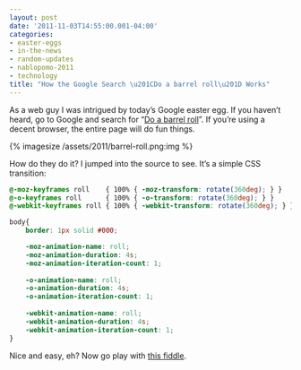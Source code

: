 ```yaml
---
layout: post
date: '2011-11-03T14:55:00.001-04:00'
categories:
- easter-eggs
- in-the-news
- random-updates
- nablopomo-2011
- technology
title: "How the Google Search \u201CDo a barrel roll\u201D Works"
---
```


As a web guy I was intrigued by today’s Google easter egg. If you haven’t heard, go to Google and search for “[Do a barrel roll](https://www.google.com/search?q=do+a+barrel+roll)”. If you’re using a decent browser, the entire page will do fun things.

{% imagesize /assets/2011/barrel-roll.png:img %}

How do they do it? I jumped into the source to see. It’s a simple CSS transition:

```css
@-moz-keyframes roll    { 100% { -moz-transform: rotate(360deg); } } 
@-o-keyframes roll      { 100% { -o-transform: rotate(360deg); } } 
@-webkit-keyframes roll { 100% { -webkit-transform: rotate(360deg); } } 

body{ 
    border: 1px solid #000;

    -moz-animation-name: roll;
    -moz-animation-duration: 4s;
    -moz-animation-iteration-count: 1;
    
    -o-animation-name: roll;
    -o-animation-duration: 4s;
    -o-animation-iteration-count: 1;
    
    -webkit-animation-name: roll;
    -webkit-animation-duration: 4s;
    -webkit-animation-iteration-count: 1; 
}
```

Nice and easy, eh? Now go play with [this fiddle](http://jsfiddle.net/mharen/KRkvE/3/).